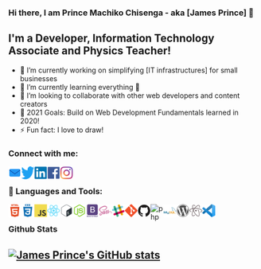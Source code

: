 ### Hi there, I am Prince Machiko Chisenga - aka [James Prince] 👋

## I'm a Developer, Information Technology Associate and Physics Teacher!
- 🔭 I’m currently working on simplifying [IT infrastructures] for small businesses
- 🌱 I’m currently learning everything 🤣
- 👯 I’m looking to collaborate with other web developers and content creators
- 🥅 2021 Goals: Build on Web Development Fundamentals learned in 2020!
- ⚡  Fun fact: I love to draw!

### Connect with me:

<a href="mailto:jameslira36@yahoo.com" rel="noopener noreferrer" target="_blank"><img align="left" alt="jamesrprince | Mail" width="26px" src="/small/envelope_48px.png"/></a>
<a href="https://twitter.com/ChisengaPrince" rel="noopener noreferrer" target="_blank"><img align="left" alt="jamesrprince | LinkedIn" width="26px" src="small/twitter-original.svg"/></a>
<a href="https://www.linkedin.com/in/princemchisenga/" rel="noopener noreferrer" target="_blank"><img align="left" alt="jamesrprince | LinkedIn" width="26px" src="small/linkedin-original.svg"/></a>
<a href="https://web.facebook.com/jamesrprince36" rel="noopener noreferrer" target="_blank"><img align="left" alt="jamesrprince | Facebook" width="26px" src="small/facebook-plain.svg"/></a>
<a href="https://www.instagram.com/chisengajprince/" rel="noopener noreferrer" target="_blank"><img align="left" alt="jamesrprince | Instagram" width="26px" src="small/Instagram.png"/></a>

<br />

### 🧰 Languages and Tools:
<img align="left" alt="html5" width="26px" src="small/html5-plain-wordmark.svg"/>
<img align="left" alt="css3" width="26px" src="small/css3-plain-wordmark.svg"/>
<img align="left" alt="javascript" width="26px" src="small/javascript-original.svg"/>
<img align="left" alt="react" width="26px" src="small/react-original.svg"/>
<img align="left" alt="bash" width="26px" src="small/bash-original.svg"/>
<img align="left" alt="node.js" width="26px" src="small/nodejs-original.svg"/>
<img align="left" alt="bootstrap" width="26px" src="small/bootstrap-plain-wordmark.svg"/>
<img align="left" alt="sass" width="26px" src="small/sass-original.svg"/>
<img align="left" alt="slack" width="26px" src="small/slack-original.svg"/>
<img align="left" alt="git" width="26px" src="small/git-original.svg"/>
<img align="left" alt="github" width="26px" src="small/github-original.svg"/>
<img align="left" alt="php" width="26px" src="small/small/php-plain.svg"/>
<img align="left" alt="mysql" width="26px" src="small/mysql-original-wordmark.svg"/>
<img align="left" alt="wordpress" width="26px" src="small/wordpress-plain.svg"/>
<img align="left" alt="atom" width="26px" src="small/atom-original.svg"/>
<img align="left" alt="vscode" width="26px" src="small/vscode.png"/>


<br />

### Github Stats
[![James Prince's GitHub stats](https://github-readme-stats.vercel.app/api?username=jamesrprince&show_icons=true)](https://github.com/jamesrprince/github-readme-stats)
---
<br />

<!--
### Most Used Languages
![Top Langs](https://github-readme-stats.vercel.app/api/top-langs/?username=jamesrprince&theme=tokyonight)
-->
<br />
<!--
**JamesrPrince/jamesrprince** is a ✨ _special_ ✨ repository because its `README.md` (this file) appears on your GitHub profile.

Here are some ideas to get you started:

- 🔭 I’m currently working on ...
- 🌱 I’m currently learning ...
- 👯 I’m looking to collaborate on ...
- 🤔 I’m looking for help with ...
- 💬 Ask me about ...
- 📫 How to reach me: ...
- 😄 Pronouns: ...
- ⚡ Fun fact: ...
-->
